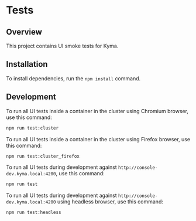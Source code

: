 # Tests

## Overview

This project contains UI smoke tests for Kyma.

## Installation

To install dependencies, run the `npm install` command.

## Development

To run all UI tests inside a container in the cluster using Chromium browser, use this command:

``` bash
npm run test:cluster
```

To run all UI tests inside a container in the cluster using Firefox browser, use this command:

``` bash
npm run test:cluster_firefox
```

To run all UI tests during development against `http://console-dev.kyma.local:4200`, use this command:

``` bash
npm run test
```

To run all UI tests during development against `http://console-dev.kyma.local:4200` using headless browser, use this command:

``` bash
npm run test:headless
```
